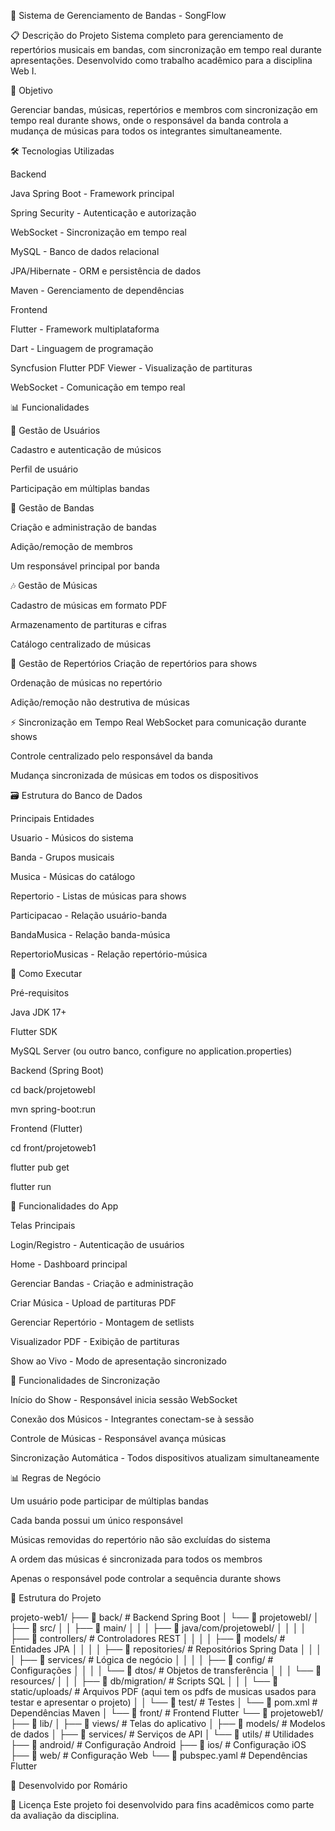 🎵 Sistema de Gerenciamento de Bandas - SongFlow



📋 Descrição do Projeto
Sistema completo para gerenciamento de repertórios musicais em bandas, com sincronização em tempo real durante apresentações. Desenvolvido como trabalho acadêmico para a disciplina Web I.


🎯 Objetivo

Gerenciar bandas, músicas, repertórios e membros com sincronização em tempo real durante shows, onde o responsável da banda controla a mudança de músicas para todos os integrantes simultaneamente.


🛠️ Tecnologias Utilizadas

Backend

Java Spring Boot - Framework principal

Spring Security - Autenticação e autorização

WebSocket - Sincronização em tempo real

MySQL - Banco de dados relacional

JPA/Hibernate - ORM e persistência de dados

Maven - Gerenciamento de dependências



Frontend

Flutter - Framework multiplataforma

Dart - Linguagem de programação

Syncfusion Flutter PDF Viewer - Visualização de partituras

WebSocket - Comunicação em tempo real



📊 Funcionalidades

👤 Gestão de Usuários

Cadastro e autenticação de músicos

Perfil de usuário

Participação em múltiplas bandas


🎸 Gestão de Bandas

Criação e administração de bandas

Adição/remoção de membros

Um responsável principal por banda


🎶 Gestão de Músicas

Cadastro de músicas em formato PDF

Armazenamento de partituras e cifras

Catálogo centralizado de músicas


📖 Gestão de Repertórios
Criação de repertórios para shows

Ordenação de músicas no repertório

Adição/remoção não destrutiva de músicas


⚡ Sincronização em Tempo Real
WebSocket para comunicação durante shows

Controle centralizado pelo responsável da banda

Mudança sincronizada de músicas em todos os dispositivos


🗃️ Estrutura do Banco de Dados

Principais Entidades

Usuario - Músicos do sistema

Banda - Grupos musicais

Musica - Músicas do catálogo

Repertorio - Listas de músicas para shows

Participacao - Relação usuário-banda

BandaMusica - Relação banda-música

RepertorioMusicas - Relação repertório-música



🚀 Como Executar


Pré-requisitos

Java JDK 17+

Flutter SDK

MySQL Server (ou outro banco, configure no application.properties)



Backend (Spring Boot)

cd back/projetowebI

mvn spring-boot:run


Frontend (Flutter)

cd front/projetoweb1

flutter pub get

flutter run


📱 Funcionalidades do App


Telas Principais

Login/Registro - Autenticação de usuários

Home - Dashboard principal

Gerenciar Bandas - Criação e administração

Criar Música - Upload de partituras PDF

Gerenciar Repertório - Montagem de setlists

Visualizador PDF - Exibição de partituras

Show ao Vivo - Modo de apresentação sincronizado



🎨 Funcionalidades de Sincronização

Início do Show - Responsável inicia sessão WebSocket

Conexão dos Músicos - Integrantes conectam-se à sessão

Controle de Músicas - Responsável avança músicas

Sincronização Automática - Todos dispositivos atualizam simultaneamente



📊 Regras de Negócio

Um usuário pode participar de múltiplas bandas

Cada banda possui um único responsável

Músicas removidas do repertório não são excluídas do sistema

A ordem das músicas é sincronizada para todos os membros

Apenas o responsável pode controlar a sequência durante shows




🚧 Estrutura do Projeto

projeto-web1/
├── 📁 back/                 # Backend Spring Boot
│   └── 📁 projetowebI/
│       ├── 📁 src/
│       │   ├── 📁 main/
│       │   │   ├── 📁 java/com/projetowebI/
│       │   │   │   ├── 📁 controllers/     # Controladores REST
│       │   │   │   ├── 📁 models/          # Entidades JPA
│       │   │   │   ├── 📁 repositories/    # Repositórios Spring Data
│       │   │   │   ├── 📁 services/        # Lógica de negócio
│       │   │   │   ├── 📁 config/          # Configurações
│       │   │   │   └── 📁 dtos/            # Objetos de transferência
│       │   │   └── 📁 resources/
│       │   │       ├── 📁 db/migration/    # Scripts SQL
│       │   │       └── 📁 static/uploads/  # Arquivos PDF (aqui tem os pdfs de musicas usados para testar e apresentar o projeto)
│       │   └── 📁 test/                    # Testes
│       └── 📄 pom.xml                      # Dependências Maven
│
└── 📁 front/                # Frontend Flutter
    └── 📁 projetoweb1/
        ├── 📁 lib/
        │   ├── 📁 views/           # Telas do aplicativo
        │   ├── 📁 models/          # Modelos de dados
        │   ├── 📁 services/        # Serviços de API
        │   └── 📁 utils/           # Utilidades
        ├── 📁 android/             # Configuração Android
        ├── 📁 ios/                 # Configuração iOS
        ├── 📁 web/                 # Configuração Web
        └── 📄 pubspec.yaml         # Dependências Flutter


        
👥 Desenvolvido por
Romário


📄 Licença
Este projeto foi desenvolvido para fins acadêmicos como parte da avaliação da disciplina.

